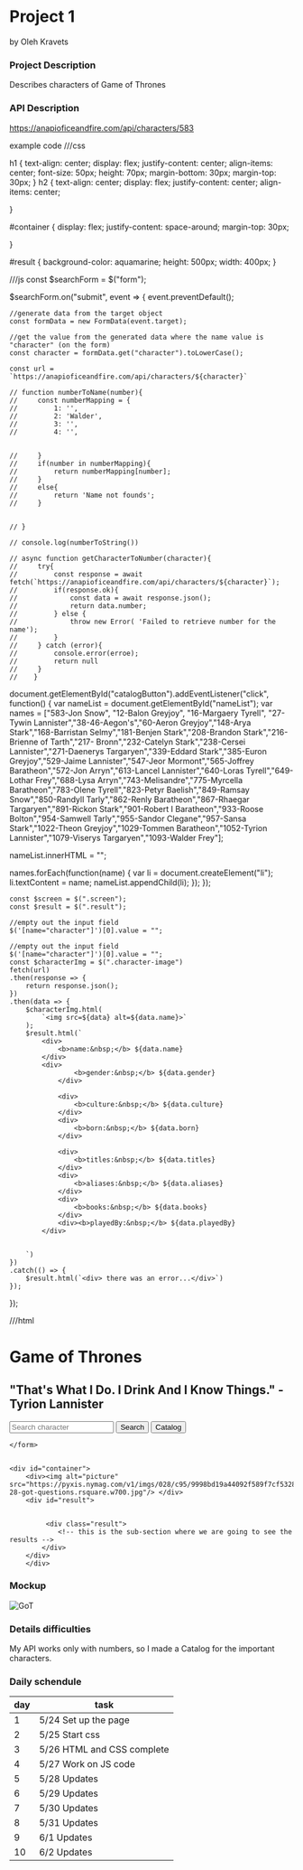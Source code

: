 # Project 1
by Oleh Kravets

### Project Description

Describes characters of Game of Thrones


### API Description

https://anapioficeandfire.com/api/characters/583

example code
///css

h1 {
    text-align: center; 
    display: flex; 
    justify-content: center;
    align-items: center;
    font-size: 50px;
    height: 70px;
    margin-bottom: 30px;
    margin-top: 30px;
}
h2 {
    text-align: center; 
    display: flex;
    justify-content: center;
    align-items: center;

}

#container {
    display: flex;
    justify-content: space-around;
    margin-top: 30px;
    
}

#result {
    background-color: aquamarine;
    height: 500px;
    width: 400px;
}


///js
const $searchForm = $("form");




$searchForm.on("submit", event => {
    event.preventDefault();

    //generate data from the target object
    const formData = new FormData(event.target);

    //get the value from the generated data where the name value is "character" (on the form)
    const character = formData.get("character").toLowerCase();

    const url = `https://anapioficeandfire.com/api/characters/${character}`

    // function numberToName(number){
    //     const numberMapping = {
    //         1: '',
    //         2: 'Walder',
    //         3: '',
    //         4: '',


    //     }
    //     if(number in numberMapping){
    //         return numberMapping[number];
    //     }
    //     else{
    //         return 'Name not founds';
    //     }

    
    // }
    
    // console.log(numberToString())

    // async function getCharacterToNumber(character){
    //     try{
    //         const response = await fetch(`https://anapioficeandfire.com/api/characters/${character}`);
    //         if(response.ok){
    //             const data = await response.json();
    //             return data.number;
    //         } else {
    //             throw new Error( 'Failed to retrieve number for the name');
    //         }
    //     } catch (error){
    //         console.error(erroe);
    //         return null
    //     }
    //    }

   document.getElementById("catalogButton").addEventListener("click", function() {
  var nameList = document.getElementById("nameList");
  var names = ["583-Jon Snow", "12-Balon Greyjoy", "16-Margaery Tyrell", "27-Tywin Lannister","38-46-Aegon's","60-Aeron Greyjoy","148-Arya Stark","168-Barristan Selmy","181-Benjen Stark","208-Brandon Stark","216-Brienne of Tarth","217- Bronn","232-Catelyn Stark","238-Cersei Lannister","271-Daenerys Targaryen","339-Eddard Stark","385-Euron Greyjoy","529-Jaime Lannister","547-Jeor Mormont","565-Joffrey Baratheon","572-Jon Arryn","613-Lancel Lannister","640-Loras Tyrell","649-Lothar Frey","688-Lysa Arryn","743-Melisandre","775-Myrcella Baratheon","783-Olene Tyrell","823-Petyr Baelish","849-Ramsay Snow","850-Randyll Tarly","862-Renly Baratheon","867-Rhaegar Targaryen","891-Rickon Stark","901-Robert I Baratheon","933-Roose Bolton","954-Samwell Tarly","955-Sandor Clegane","957-Sansa Stark","1022-Theon Greyjoy","1029-Tommen Baratheon","1052-Tyrion Lannister","1079-Viserys Targaryen","1093-Walder Frey"]; 
  
  nameList.innerHTML = "";

  names.forEach(function(name) {
    var li = document.createElement("li");
    li.textContent = name;
    nameList.appendChild(li);
  });
});
    
    
    const $screen = $(".screen");
    const $result = $(".result");

    //empty out the input field
    $('[name="character"]')[0].value = "";

    //empty out the input field
    $('[name="character"]')[0].value = "";
    const $characterImg = $(".character-image")
    fetch(url)
    .then(response => {
        return response.json();
    })
    .then(data => {
        $characterImg.html(
            `<img src=${data} alt=${data.name}>`
        );
        $result.html(`
            <div>
                <b>name:&nbsp;</b> ${data.name}
            </div>
            <div>
                    <b>gender:&nbsp;</b> ${data.gender}
                </div>

                <div>
                    <b>culture:&nbsp;</b> ${data.culture}
                </div>
                <div>
                    <b>born:&nbsp;</b> ${data.born}
                </div>

                <div>
                    <b>titles:&nbsp;</b> ${data.titles}
                </div>
                <div>
                    <b>aliases:&nbsp;</b> ${data.aliases}
                </div>
                <div>
                    <b>books:&nbsp;</b> ${data.books}
                </div>
                <div><b>playedBy:&nbsp;</b> ${data.playedBy}
            </div>


        `)
    })
    .catch(() => {
        $result.html(`<div> there was an error...</div>`)
    });
});


///html
<!DOCTYPE html>
<html lang="en">
<head>
    <meta charset="UTF-8">
    <meta http-equiv="X-UA-Compatible" content="IE=edge">
    <meta name="viewport" content="width=device-width, initial-scale=1.0">
    <title>Game of Thrones</title>
    <script src="https://code.jquery.com/jquery-3.7.0.js" integrity="sha256-JlqSTELeR4TLqP0OG9dxM7yDPqX1ox/HfgiSLBj8+kM=" crossorigin="anonymous"></script>
   <link rel="stylesheet" href="./css/styles.css">
   <script src="./js/project.js" defer></script>
    
</head>
<body>
    <h1>Game of Thrones</h1>
    <h2>"That's What I Do. I Drink And I Know Things." - Tyrion Lannister</h2>
    <form>
        <input class="searchbar" type="text" name="character" placeholder="Search character ">
        <input class="button" type="submit" value="Search">
        <input class="button" type="button" value="Catalog" id="catalogButton">
<ul id="nameList"></ul>
       
        
    </form>
    
    
    <div id="container">
        <div><img alt="picture" src="https://pyxis.nymag.com/v1/imgs/028/c95/9998bd19a44092f589f7cf53281bc738bf-28-got-questions.rsquare.w700.jpg"/> </div>
        <div id="result">
        
           
             <div class="result">
                <!-- this is the sub-section where we are going to see the results -->
            </div>
        </div> 
        </div>
        
    
</body>
</html>


### Mockup

![GoT](https://i.imgur.com/cIZl5Zl.png)

### Details difficulties

My API works only with numbers, so I made a Catalog for the important characters.



### Daily schendule
|day|task|
|---|----|
|1| 5/24 Set up the page
|2| 5/25 Start css
|3| 5/26 HTML and CSS complete
|4| 5/27 Work on JS code
|5| 5/28 Updates
|6| 5/29 Updates
|7| 5/30 Updates
|8| 5/31 Updates
|9| 6/1 Updates
|10| 6/2 Updates
